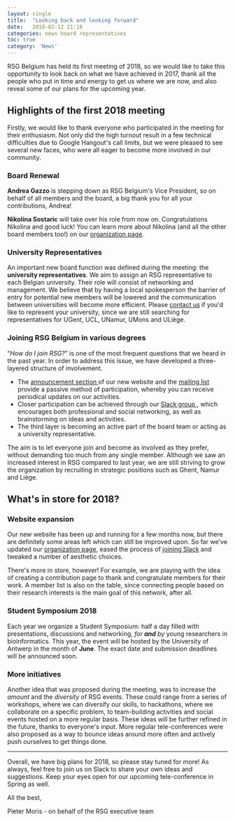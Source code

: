 ```yaml
---
layout: single
title:  "Looking back and looking forward"
date:   2018-02-12 21:18
categories: news board representatives
toc: true
category: 'News'
---
```


RSG Belgium has held its first meeting of 2018, so we would like to take this opportunity to look back on what we have achieved in 2017, thank all the people who put in time and energy to get us where we are now, and also reveal some of our plans for the upcoming year.

## Highlights of the first 2018 meeting

Firstly, we would like to thank everyone who participated in the meeting for their enthusiasm. Not only did the high turnout result in a few technical difficulties due to Google Hangout's call limits, but we were pleased to see several new faces, who were all eager to become more involved in our community.

### Board Renewal

**Andrea Gazzo** is stepping down as RSG Belgium's Vice President, so on behalf of all members and the board, a big thank you for all your contributions, Andrea!

**Nikolina Sostaric** will take over his role from now on. Congratulations Nikolina and good luck! You can learn more about Nikolina (and all the other board members too!) on our [organization page](/organization/).

### University Representatives

An important new board function was defined during the meeting: the **university representatives**. We aim to assign an RSG representative to each Belgian university. Their role will consist of networking and management. We believe that by having a local spokesperson the barrier of entry for potential new members will be lowered and the communication between universities will become more efficient. Please [contact us](/contact/) if you'd like to represent your university, since we are still searching for representatives for UGent, UCL, UNamur, UMons and ULiège.

### Joining RSG Belgium in various degrees

“_How do I join RSG?_” is one of the most frequent questions that we heard in the past year. In order to address this issue, we have developed a three-layered structure of involvement.

- The [announcement section <i class="far fa-newspaper" aria-hidden="true"></i>](/news/) of our new website and the [mailing list <i class="fas fa-envelope-open" aria-hidden="true"></i>](http://listserver.ua.ac.be/sympa/subscribe/rsg-belgium) provide a passive method of participation, whereby you can receive periodical updates on our activities.
- Closer participation can be achieved through our [Slack group <i class="fab fa-slack" aria-hidden="true"></i>](/slack/), which encourages both professional and social networking, as well as brainstorming on ideas and activities.
- The third layer is becoming an active part of the board team or acting as a university representative.

The aim is to let everyone join and become as involved as they prefer, without demanding too much from any single member. Although we saw an increased interest in RSG compared to last year, we are still striving to grow the organization by recruiting in strategic positions such as Ghent, Namur and Liège.

## What's in store for 2018?

### Website expansion

Our new website has been up and running for a few months now, but there are definitely some areas left which can still be improved upon. So far we've updated our [organization page](/organization/), eased the process of [joining Slack](/slack/) and tweaked a number of aesthetic choices.

There's more in store, however! For example, we are playing with the idea of creating a contribution page to thank and congratulate members for their work. A member list is also on the table, since connecting people based on their research interests is the main goal of this network, after all.

### Student Symposium 2018

Each year we organize a Student Symposium: half a day filled with presentations, discussions and networking, _for **and** by_ young researchers in bioinformatics. This year, the event will be hosted by the University of Antwerp in the month of **June**. The exact date and submission deadlines will be announced soon.

### More initiatives

Another idea that was proposed during the meeting, was to increase the _amount_ and the _diversity_ of RSG events. These could range from a series of workshops, where we can diversify our skills, to hackathons, where we collaborate on a specific problem, to team-building activities and social events hosted on a more regular basis. These ideas will be further refined in the future, thanks to everyone's input. More regular tele-conferences were also proposed as a way to bounce ideas around more often and actively push ourselves to get things done.

---

Overall, we have big plans for 2018, so please stay tuned for more! As always, feel free to join us on Slack to share your own ideas and suggestions. Keep your eyes open for our upcoming tele-conference in Spring as well.

All the best,

Pieter Moris - on behalf of the RSG executive team
